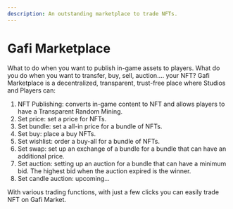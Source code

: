 ```yaml
---
description: An outstanding marketplace to trade NFTs.
---
```


# Gafi Marketplace

What to do when you want to publish in-game assets to players. What do you do when you want to transfer, buy, sell, auction.... your NFT? Gafi Marketplace is a decentralized, transparent, trust-free place where Studios and Players can:

1. NFT Publishing: converts in-game content to NFT and allows players to have a Transparent Random Mining.
2. Set price: set a price for NFTs.
3. Set bundle: set a all-in price for a bundle of NFTs.
4. Set buy: place a buy NFTs.
5. Set wishlist: order a buy-all for a bundle of NFTs.
6. Set swap: set up an exchange of a bundle for a bundle that can have an additional price.
7. Set auction: setting up an auction for a bundle that can have a minimum bid. The highest bid when the auction expired is the winner.
8. Set candle auction: upcoming...

With various trading functions, with just a few clicks you can easily trade NFT on Gafi Market.
